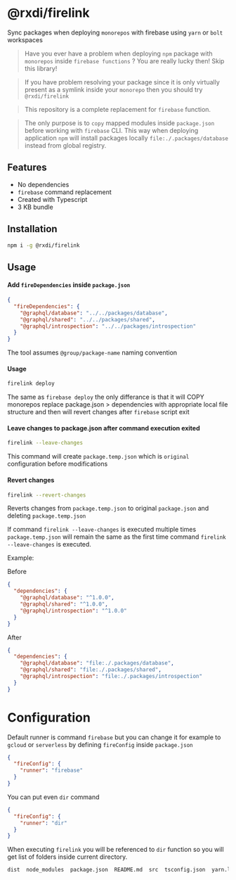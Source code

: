 # @rxdi/firelink

Sync packages when deploying `monorepos` with firebase using `yarn` or `bolt` workspaces

> Have you ever have a problem when deploying `npm` package with `monorepos` inside `firebase functions` ? You are really lucky then! Skip this library!

> If you have problem resolving your package since it is only virtually present as a symlink inside your `monorepo` then you should try `@rxdi/firelink`

> This repository is a complete replacement for `firebase` function.

> The only purpose is to `copy` mapped modules inside `package.json` before working with `firebase` CLI. This way when deploying application `npm` will install packages locally `file:./.packages/database` instead from global registry.

## Features

- No dependencies
- `firebase` command replacement
- Created with Typescript
- 3 KB bundle

## Installation

```bash
npm i -g @rxdi/firelink
```

## Usage

#### Add `fireDependencies` inside `package.json`

```json
{
  "fireDependencies": {
    "@graphql/database": "../../packages/database",
    "@graphql/shared": "../../packages/shared",
    "@graphql/introspection": "../../packages/introspection"
  }
}
```

The tool assumes `@group/package-name` naming convention

#### Usage

```bash
firelink deploy
```

The same as `firebase deploy` the only differance is that it will COPY monorepos replace package.json > dependencies with appropriate local file structure and then will revert changes after `firebase` script exit

#### Leave changes to package.json after command execution exited

```bash
firelink --leave-changes
```

This command will create `package.temp.json` which is `original` configuration before modifications

#### Revert changes

```bash
firelink --revert-changes
```

Reverts changes from `package.temp.json` to original `package.json` and deleting `package.temp.json`

If command `firelink --leave-changes` is executed multiple times `package.temp.json` will remain the same as the first time command `firelink --leave-changes` is executed.

Example:

Before

```json
{
  "dependencies": {
    "@graphql/database": "^1.0.0",
    "@graphql/shared": "^1.0.0",
    "@graphql/introspection": "^1.0.0"
  }
}
```

After

```json
{
  "dependencies": {
    "@graphql/database": "file:./.packages/database",
    "@graphql/shared": "file:./.packages/shared",
    "@graphql/introspection": "file:./.packages/introspection"
  }
}
```

# Configuration

Default runner is command `firebase` but you can change it for example to `gcloud` or `serverless` by defining `fireConfig` inside `package.json`

```json
{
  "fireConfig": {
    "runner": "firebase"
  }
}
```


You can put even `dir` command


```json
{
  "fireConfig": {
    "runner": "dir"
  }
}
```

When executing `firelink` you will be referenced to `dir` function so you will get list of folders inside current directory.

```bash
dist  node_modules  package.json  README.md  src  tsconfig.json  yarn.lock
```